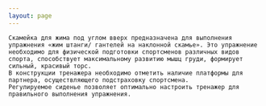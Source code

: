 ```yaml
---
layout: page
---
```

    Скамейка для жима под углом вверх предназначена для выполнения упражнения «жим штанги/ гантелей на наклонной скамье». Это упражнение необходимо для физической подготовки спортсменов различных видов спорта, способствует максимальному развитию мышц груди, формирует сильный, красивый торс.
    В конструкции тренажера необходимо отметить наличие платформы для партнера, осуществляющего подстраховку спортсмена.
    Регулируемое сиденье позволяет оптимально настроить тренажер для правильного выполнения упражнения.

